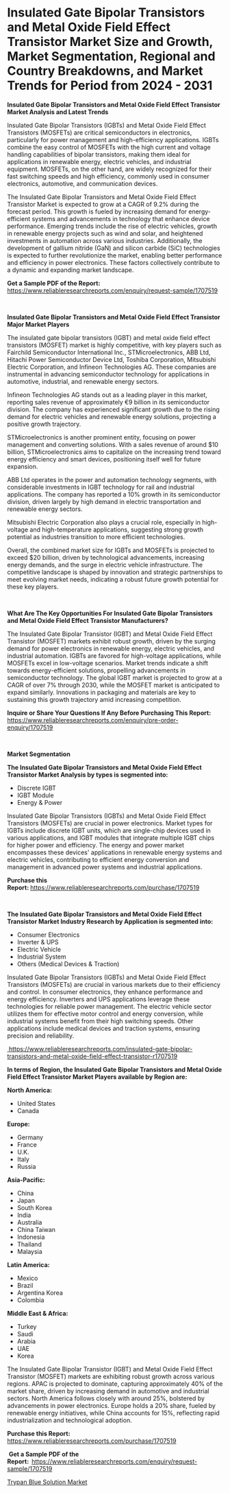 <p><h1>Insulated Gate Bipolar Transistors and Metal Oxide Field Effect Transistor Market Size and Growth, Market Segmentation, Regional and Country Breakdowns, and Market Trends for Period from 2024 -  2031</h1></p><p><strong>Insulated Gate Bipolar Transistors and Metal Oxide Field Effect Transistor Market Analysis and Latest Trends</strong></p>
<p><p>Insulated Gate Bipolar Transistors (IGBTs) and Metal Oxide Field Effect Transistors (MOSFETs) are critical semiconductors in electronics, particularly for power management and high-efficiency applications. IGBTs combine the easy control of MOSFETs with the high current and voltage handling capabilities of bipolar transistors, making them ideal for applications in renewable energy, electric vehicles, and industrial equipment. MOSFETs, on the other hand, are widely recognized for their fast switching speeds and high efficiency, commonly used in consumer electronics, automotive, and communication devices.</p><p>The Insulated Gate Bipolar Transistors and Metal Oxide Field Effect Transistor Market is expected to grow at a CAGR of 9.2% during the forecast period. This growth is fueled by increasing demand for energy-efficient systems and advancements in technology that enhance device performance. Emerging trends include the rise of electric vehicles, growth in renewable energy projects such as wind and solar, and heightened investments in automation across various industries. Additionally, the development of gallium nitride (GaN) and silicon carbide (SiC) technologies is expected to further revolutionize the market, enabling better performance and efficiency in power electronics. These factors collectively contribute to a dynamic and expanding market landscape.</p></p>
<p><strong>Get a Sample PDF of the Report:&nbsp;</strong> <a href="https://www.reliableresearchreports.com/enquiry/request-sample/1707519?utm_campaign=1927&utm_medium=2&utm_source=Github&utm_content=ia&utm_term=27122024&utm_id=insulated-gate-bipolar-transistors-and-metal-oxide-field-effect-transistor">https://www.reliableresearchreports.com/enquiry/request-sample/1707519</a></p>
<p>&nbsp;</p>
<p><strong>Insulated Gate Bipolar Transistors and Metal Oxide Field Effect Transistor Major Market Players</strong></p>
<p><p>The insulated gate bipolar transistors (IGBT) and metal oxide field effect transistors (MOSFET) market is highly competitive, with key players such as Fairchild Semiconductor International Inc., STMicroelectronics, ABB Ltd, Hitachi Power Semiconductor Device Ltd, Toshiba Corporation, Mitsubishi Electric Corporation, and Infineon Technologies AG. These companies are instrumental in advancing semiconductor technology for applications in automotive, industrial, and renewable energy sectors.</p><p>Infineon Technologies AG stands out as a leading player in this market, reporting sales revenue of approximately €9 billion in its semiconductor division. The company has experienced significant growth due to the rising demand for electric vehicles and renewable energy solutions, projecting a positive growth trajectory.</p><p>STMicroelectronics is another prominent entity, focusing on power management and converting solutions. With a sales revenue of around $10 billion, STMicroelectronics aims to capitalize on the increasing trend toward energy efficiency and smart devices, positioning itself well for future expansion.</p><p>ABB Ltd operates in the power and automation technology segments, with considerable investments in IGBT technology for rail and industrial applications. The company has reported a 10% growth in its semiconductor division, driven largely by high demand in electric transportation and renewable energy sectors.</p><p>Mitsubishi Electric Corporation also plays a crucial role, especially in high-voltage and high-temperature applications, suggesting strong growth potential as industries transition to more efficient technologies.</p><p>Overall, the combined market size for IGBTs and MOSFETs is projected to exceed $20 billion, driven by technological advancements, increasing energy demands, and the surge in electric vehicle infrastructure. The competitive landscape is shaped by innovation and strategic partnerships to meet evolving market needs, indicating a robust future growth potential for these key players.</p></p>
<p>&nbsp;</p>
<p><strong>What Are The Key Opportunities For Insulated Gate Bipolar Transistors and Metal Oxide Field Effect Transistor Manufacturers?</strong></p>
<p><p>The Insulated Gate Bipolar Transistor (IGBT) and Metal Oxide Field Effect Transistor (MOSFET) markets exhibit robust growth, driven by the surging demand for power electronics in renewable energy, electric vehicles, and industrial automation. IGBTs are favored for high-voltage applications, while MOSFETs excel in low-voltage scenarios. Market trends indicate a shift towards energy-efficient solutions, propelling advancements in semiconductor technology. The global IGBT market is projected to grow at a CAGR of over 7% through 2030, while the MOSFET market is anticipated to expand similarly. Innovations in packaging and materials are key to sustaining this growth trajectory amid increasing competition.</p></p>
<p><strong>Inquire or Share Your Questions If Any Before Purchasing This Report:</strong> <a href="https://www.reliableresearchreports.com/enquiry/pre-order-enquiry/1707519?utm_campaign=1927&utm_medium=2&utm_source=Github&utm_content=ia&utm_term=27122024&utm_id=insulated-gate-bipolar-transistors-and-metal-oxide-field-effect-transistor">https://www.reliableresearchreports.com/enquiry/pre-order-enquiry/1707519</a></p>
<p>&nbsp;</p>
<p><strong>Market Segmentation</strong></p>
<p><strong>The Insulated Gate Bipolar Transistors and Metal Oxide Field Effect Transistor Market Analysis by types is segmented into:</strong></p>
<p><ul><li>Discrete IGBT</li><li>IGBT Module</li><li>Energy & Power</li></ul></p>
<p><p>Insulated Gate Bipolar Transistors (IGBTs) and Metal Oxide Field Effect Transistors (MOSFETs) are crucial in power electronics. Market types for IGBTs include discrete IGBT units, which are single-chip devices used in various applications, and IGBT modules that integrate multiple IGBT chips for higher power and efficiency. The energy and power market encompasses these devices' applications in renewable energy systems and electric vehicles, contributing to efficient energy conversion and management in advanced power systems and industrial applications.</p></p>
<p><strong>Purchase this Report:&nbsp;</strong><a href="https://www.reliableresearchreports.com/purchase/1707519?utm_campaign=1927&utm_medium=2&utm_source=Github&utm_content=ia&utm_term=27122024&utm_id=insulated-gate-bipolar-transistors-and-metal-oxide-field-effect-transistor">https://www.reliableresearchreports.com/purchase/1707519</a></p>
<p>&nbsp;</p>
<p><strong>The Insulated Gate Bipolar Transistors and Metal Oxide Field Effect Transistor Market Industry Research by Application is segmented into:</strong></p>
<p><ul><li>Consumer Electronics</li><li>Inverter & UPS</li><li>Electric Vehicle</li><li>Industrial System</li><li>Others (Medical Devices & Traction)</li></ul></p>
<p><p>Insulated Gate Bipolar Transistors (IGBTs) and Metal Oxide Field Effect Transistors (MOSFETs) are crucial in various markets due to their efficiency and control. In consumer electronics, they enhance performance and energy efficiency. Inverters and UPS applications leverage these technologies for reliable power management. The electric vehicle sector utilizes them for effective motor control and energy conversion, while industrial systems benefit from their high switching speeds. Other applications include medical devices and traction systems, ensuring precision and reliability.</p></p>
<p><a href="https://www.reliableresearchreports.com/insulated-gate-bipolar-transistors-and-metal-oxide-field-effect-transistor-r1707519?utm_campaign=1927&utm_medium=2&utm_source=Github&utm_content=ia&utm_term=27122024&utm_id=insulated-gate-bipolar-transistors-and-metal-oxide-field-effect-transistor">&nbsp;https://www.reliableresearchreports.com/insulated-gate-bipolar-transistors-and-metal-oxide-field-effect-transistor-r1707519</a></p>
<p><strong>In terms of Region, the Insulated Gate Bipolar Transistors and Metal Oxide Field Effect Transistor Market Players available by Region are:</strong></p>
<p>
    <p> <strong> North America: </strong>
        <ul>
            <li>United States</li>
            <li>Canada</li>
        </ul>
        </p> 
    <p> <strong> Europe: </strong>
        <ul>
            <li>Germany</li>
            <li>France</li>
            <li>U.K.</li>
            <li>Italy</li>
            <li>Russia</li>
        </ul>
        </p> 
    <p> <strong> Asia-Pacific: </strong>
        <ul>
            <li>China</li>
            <li>Japan</li>
            <li>South Korea</li>
            <li>India</li>
            <li>Australia</li>
            <li>China Taiwan</li>
            <li>Indonesia</li>
            <li>Thailand</li>
            <li>Malaysia</li>
        </ul>
        </p> 
    <p> <strong> Latin America: </strong>
        <ul>
            <li>Mexico</li>
            <li>Brazil</li>
            <li>Argentina Korea</li>
            <li>Colombia</li>
        </ul>
        </p> 
    <p> <strong> Middle East & Africa: </strong>
        <ul>
            <li>Turkey</li>
            <li>Saudi</li>
            <li>Arabia</li>
            <li>UAE</li>
            <li>Korea</li>
        </ul>
    </p>
    </p>
<p><p>The Insulated Gate Bipolar Transistor (IGBT) and Metal Oxide Field Effect Transistor (MOSFET) markets are exhibiting robust growth across various regions. APAC is projected to dominate, capturing approximately 40% of the market share, driven by increasing demand in automotive and industrial sectors. North America follows closely with around 25%, bolstered by advancements in power electronics. Europe holds a 20% share, fueled by renewable energy initiatives, while China accounts for 15%, reflecting rapid industrialization and technological adoption.</p></p>
<p><strong>Purchase this Report: </strong><a href="https://www.reliableresearchreports.com/purchase/1707519?utm_campaign=1927&utm_medium=2&utm_source=Github&utm_content=ia&utm_term=27122024&utm_id=insulated-gate-bipolar-transistors-and-metal-oxide-field-effect-transistor">https://www.reliableresearchreports.com/purchase/1707519</a></p>
<p>&nbsp;<strong>Get a Sample PDF of the Report:&nbsp;&nbsp;</strong><a href="https://www.reliableresearchreports.com/enquiry/request-sample/1707519?utm_campaign=1927&utm_medium=2&utm_source=Github&utm_content=ia&utm_term=27122024&utm_id=insulated-gate-bipolar-transistors-and-metal-oxide-field-effect-transistor">https://www.reliableresearchreports.com/enquiry/request-sample/1707519</a></p>
<p><strong></strong></p>
<p><p><a href="https://github.com/OlenFleming68/Market-Research-Report-List-1/blob/main/trypan-blue-solution-market.md?utm_campaign=1927&utm_medium=2&utm_source=Github&utm_content=ia&utm_term=27122024&utm_id=insulated-gate-bipolar-transistors-and-metal-oxide-field-effect-transistor">Trypan Blue Solution Market</a></p></p>